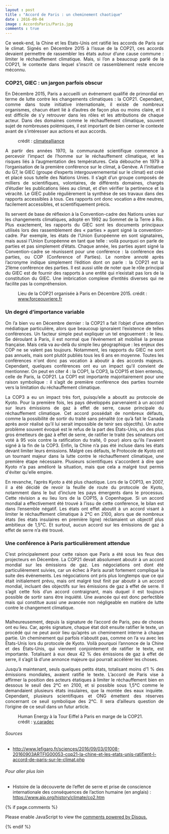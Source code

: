 ```yaml
---
layout : post
title : "Accord de Paris : un cheminement chaotique"
date : 2016-09-04
image : AccordsParis/Paris.jpg
comments : true
---
```


<p class="intro" style="text-align: justify;"><span class="dropcap">C</span>e week-end, la Chine et les Etats-Unis ont ratifié les accords de Paris sur le climat. Signés en Décembre 2015 à l’issue de la COP21, ces accords devaient permettre de rassembler les états autour d’une cause commune : limiter le réchauffement climatique. Mais, si l’on a beaucoup parlé de la COP21, le contexte dans lequel s’inscrit ce rassemblement reste encore méconnu.</p>

### COP21, GIEC : un jargon parfois obscur

<p style="text-align: justify;">En Décembre 2015, Paris a accueilli un événement qualifié de primordial en terme de lutte contre les changements climatiques : la COP21. Cependant, comme dans toute initiative internationale, il existe de nombreux organismes, chacun étant lié à d’autres de façon plus ou moins claire, et il est  difficile de s’y retrouver dans les rôles et les attributions de chaque acteur. Dans des domaines comme le réchauffement climatique, souvent sujet de nombreuses polémiques, il est important de bien cerner le contexte avant de s’intéresser aux actions et aux accords.</p>

<figure>
	<img src="{{ '/assets/img/AccordsParis/COP21.jpg' | prepend: site.baseurl }}" alt=""> 
	<figcaption>crédit : <a href="https://visualhunt.com/f/photo/23638039092/96e34c213a/">climatealliance</a></figcaption>
</figure>

<p style="text-align: justify;">A partir des années 1970, la communauté scientifique commence à percevoir l’impact de l’homme sur le réchauffement climatique, et les risques liés à l’augmentation des températures. Cela débouche en 1979 à l’organisation de la première conférence sur le climat, à Genève. A l’initiative du G7, le GIEC (groupe d’experts intergouvernemental sur le climat) est créé et placé sous tutelle des Nations Unies. Il s’agit d’un groupe composés de milliers de scientifiques, volontaires, de différents domaines, chargés d’étudier les publications liées au climat, et d’en vérifier la pertinence et la véracité. Le GIEC publie régulièrement la synthèse de ses travaux dans des rapports accessibles à tous. Ces rapports ont donc vocation a être neutres, facilement accessibles, et scientifiquement précis.</p>

<p style="text-align: justify;">Ils servent de base de réflexion à la Convention-cadre des Nations unies sur les changements climatiques, adopté en 1992 au Sommet de la Terre à Rio. Plus exactement, les rapports du GIEC sont les documents principaux utilisés lors des rassemblement des « parties » ayant signé la convention-cadre. Par exemple, les états de l’Union Européenne en sont signataires, mais aussi l’Union Européenne en tant que telle : voilà pourquoi on parle de parties et pas simplement d’états. Chaque année, les parties ayant signé la Convention-cadre se réunissent pour une conférence : la conférence des parties, ou COP (Conference of Parties). Le nombre annoté après l’acronyme indique simplement l’édition dont on parle : la COP21 est la 21ème conférence des parties. Il est aussi utile de noter que le rôle principal du GIEC est de fournir des rapports à une entité qui n’existait pas lors de la constitution du GIEC. Une imbrication complexe d’entités diverses qui ne facilite pas la compréhension.</p>

<figure>
	<img src="{{ '/assets/img/AccordsParis/COP21bourget.jpg' | prepend: site.baseurl }}" alt=""> 
	<figcaption>Lieu de la COP21 organisée à Paris en Décembre 2015. crédit : <a href="https://visualhunt.com/f/photo/23266672131/9eb03b5a1b/">www.forceouvriere.fr</a></figcaption>
</figure>

### Un degré d’importance variable

<p style="text-align: justify;">On l’a bien vu en Décembre dernier : la COP21 a fait l’objet d’une attention médiatique particulière, alors que beaucoup ignoraient l’existence de telles conférences. Un facteur simple peut expliquer un tel engouement : le lieu. Se déroulant à Paris, il est normal que l’événement ait mobilisé la presse française. Mais cela va au-delà du simple lieu géographique : les enjeux des COP ne se valent pas toujours. Notamment, les rapports du GIEC ne sont pas annuels, mais sont plutôt publiés tous les 6 ans en moyenne. Toutes les conférences n'ont donc pas vocation à aboutir à des accords majeurs. Cependant, quelques conférences ont eu un impact qu'il convient de mentionner. On peut en citer 4 : la COP1, la COP3, la COP15 et bien entendu, celle de Paris, la COP21. La COP1 est importante majoritairement pour une raison symbolique : il s’agit de première conférence des parties tournée vers la limitation du réchauffement climatique.</p>

<p style="text-align: justify;">La COP3 a eu un impact très fort, puisqu’elle a aboutit au protocole de Kyoto. Pour la première fois, les pays développés parvenaient à un accord sur leurs émissions de gaz à effet de serre, cause principale du réchauffement climatique. Cet accord possédait de nombreux défauts, comme la possibilité de sortir du traité sans pénalité (ce qu’à fait le Canada après avoir réalisé qu’il lui serait impossible de tenir ses objectifs). Un autre problème souvent évoqué est le refus de la part des États-Unis, un des plus gros émetteurs de gaz à effet de serre, de ratifier le traité (les sénateurs ont voté à 95 voix contre la ratification du traité, 0 pour) alors qu'ils l'avaient signé à la fin de la COP3. Enfin, la Chine n’a pas été incluse dans les états devant limiter leurs émissions. Malgré ces défauts, le Protocole de Kyoto est un tournant majeur dans la lutte contre le réchauffement climatique, une première étape nécessaire. Plusieurs scientifiques s'accordent à dire que Kyoto n'a pas amélioré la situation, mais que cela a malgré tout permis d'éviter qu'elle empire.</p>

<p style="text-align: justify;">En revanche, l’après Kyoto a été plus chaotique. Lors de la COP13, en 2007, il a été décidé de revoir la feuille de route du protocole de Kyoto, notamment dans le but d’inclure les pays émergents dans le processus. Cette révision a eu lieu lors de la COP15, à Copenhague. Si un accord mondial a effectivement été trouvé à l’issu de cette conférence, le bilan est dans l’ensemble négatif. Les états ont effet aboutit à un accord visant à limiter le réchauffement climatique à 2°C en 2100, alors que de nombreux états (les états insulaires en première ligne) réclamaient un objectif plus ambitieux de 1,5°C. Et surtout, aucun accord sur les émissions de gaz à effet de serre n’a été trouvé.</p>

### Une conférence à Paris particulièrement attendue

<p style="text-align: justify;">C’est principalement pour cette raison que Paris a été sous les feux des projecteurs en Décembre. La COP21 devait absolument aboutir à un accord mondial sur les émissions de gaz. Les négociations ont dont été particulièrement suivies, car un échec à Paris aurait fortement compliqué la suite des événements. Les négociations ont pris plus longtemps que ce qui était initialement prévu, mais ont malgré tout finit par aboutir à un accord mondial, incluant des objectifs sur les émissions de gaz à effet de serre. Il s’agit cette fois d’un accord contraignant, mais duquel il est toujours possible de sortir sans être inquiété. Une avancée qui est donc perfectible mais qui constitue aussi une avancée non négligeable en matière de lutte contre le changement climatique.</p>

<img src="{{ '/assets/img/AccordsParis/icemelting.jpg' | prepend: site.baseurl }}" alt="">

<p style="text-align: justify;">Malheureusement, depuis la signature de l’accord de Paris, peu de choses ont eu lieu. Car, après signature, chaque état doit ensuite ratifier le texte, un procédé qui ne peut avoir lieu qu’après un cheminement interne à chaque partie. Un cheminement qui parfois n’aboutit pas, comme on l’a vu avec les États-Unis lors du protocole de Kyoto. Voilà pourquoi l’annonce de la Chine et des États-Unis, qui viennent conjointement de ratifier le texte, est importante. Totalisant à eux deux 42 % des émissions de gaz à effet de serre, il s’agit là d’une annonce majeure qui pourrait accélérer les choses.</p>

<p style="text-align: justify;">Jusqu’à maintenant, seuls quelques petits états, totalisant moins d’1 % des émissions mondiales, avaient ratifié le texte. L’accord de Paris vise à affirmer la position des acteurs étatiques à limiter le réchauffement bien en dessous le seuil des 2°C en 2100, et si possible sous 1,5°C comme le demandaient plusieurs états insulaires, que la montée des eaux inquiète. Cependant, plusieurs scientifiques et ONG émettent des réserves concernant ce seuil symbolique des 2°C. Il sera d’ailleurs question  de l’origine de ce seuil dans un futur article.</p>

<figure>
	<img src="{{ '/assets/img/AccordsParis/HumanEnergy.jpg' | prepend: site.baseurl }}" alt=""> 
	<figcaption>Human Energy à la Tour Eiffel à Paris en marge de la COP21. crédit : <a href="https://visualhunt.com/f/photo/23464393442/c38a4d9cd6/">y.caradec</a></figcaption>
</figure>

###### Sources
* <a href="http://www.lefigaro.fr/sciences/2016/09/03/01008-20160903ARTFIG00053-cop21-la-chine-et-les-etats-unis-ratifient-l-accord-de-paris-sur-le-climat.php">http://www.lefigaro.fr/sciences/2016/09/03/01008-20160903ARTFIG00053-cop21-la-chine-et-les-etats-unis-ratifient-l-accord-de-paris-sur-le-climat.php</a>

###### Pour aller plus loin
* Histoire de la découverte de l’effet de serre et prise de conscience internationale des conséquences de l’action humaine (en anglais) : <a href="https://www.aip.org/history/climate/co2.htm">https://www.aip.org/history/climate/co2.htm</a>


{% if page.comments %}
<div id="disqus_thread"></div>
<script>

/**
 *  RECOMMENDED CONFIGURATION VARIABLES: EDIT AND UNCOMMENT THE SECTION BELOW TO INSERT DYNAMIC VALUES FROM YOUR PLATFORM OR CMS.
 *  LEARN WHY DEFINING THESE VARIABLES IS IMPORTANT: https://disqus.com/admin/universalcode/#configuration-variables */
/*
var disqus_config = function () {
    this.page.url = http://www.charlesgabouleaud.fr/blog/Accord-Paris-cheminement-chaotique/;  // Replace PAGE_URL with your page's canonical URL variable
    this.page.identifier = PAGE_IDENTIFIER; // Replace PAGE_IDENTIFIER with your page's unique identifier variable
};
*/
(function() { // DON'T EDIT BELOW THIS LINE
    var d = document, s = d.createElement('script');
    s.src = '//charlesgabouleaud-fr.disqus.com/embed.js';
    s.setAttribute('data-timestamp', +new Date());
    (d.head || d.body).appendChild(s);
})();
</script>
<noscript>Please enable JavaScript to view the <a href="https://disqus.com/?ref_noscript">comments powered by Disqus.</a></noscript>
                                    
{% endif %}
